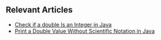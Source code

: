 ## Relevant Articles
- [Check if a double Is an Integer in Java](https://www.baeldung.com/java-check-double-integer)
- [Print a Double Value Without Scientific Notation in Java](https://www.baeldung.com/java-print-double-number-no-scientific-notation)
